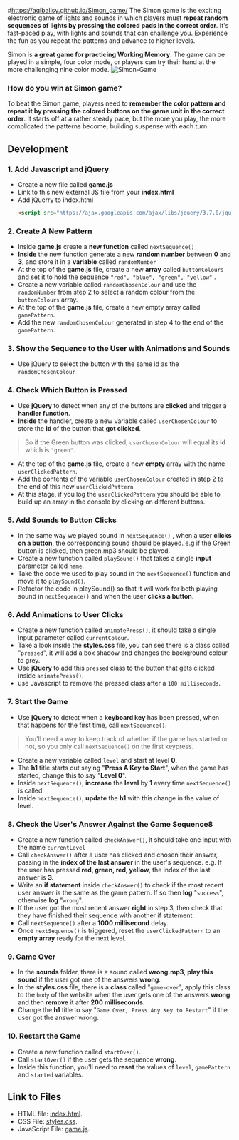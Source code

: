 #https://aqibalisy.github.io/Simon_game/
The Simon game is the exciting electronic game of lights and sounds in which players must  **repeat random sequences of lights by pressing the colored pads in the correct order**. It's fast-paced play, with lights and sounds that can challenge you. Experience the fun as you repeat the patterns and advance to higher levels. 

Simon is **a great game for practicing Working Memory**. The game can be played in a simple, four color mode, or players can try their hand at the more challenging nine color mode.
![Simon-Game](/simon-game.jpg)

### How do you win at Simon game?

To beat the Simon game, players need to  **remember the color pattern and repeat it by pressing the colored buttons on the game unit in the correct order**. It starts off at a rather steady pace, but the more you play, the more complicated the patterns become, building suspense with each turn.

## Development 
### 1.  Add Javascript and jQuery
 - Create a new file called  **game.js**
 - Link to this new external JS file from your **index.html**
 - Add jQuerry to index.html
	 ```html
	 <script src="https://ajax.googleapis.com/ajax/libs/jquery/3.7.0/jquery.min.js"></script>
	 ```
### 2. Create A New Pattern
- Inside **game.js** create a **new function** called `nextSequence()`
- **Inside** the new function generate a new **random number** between **0** and **3**, and store it in a **variable** called `randomNumber`
-  At the top of the  **game.js** file, create a new  **array**  called  `buttonColours`  and set it to hold the sequence  `"red", "blue", "green", "yellow"`  .
-  Create a new variable called  `randomChosenColour`  and use the  `randomNumber`  from step 2 to select a random colour from the  `buttonColours`  array.
-  At the top of the  **game.js** file, create a new empty array called  `gamePattern`.
-  Add the new  `randomChosenColour`  generated in step 4 to the end of the  `gamePattern`.
### 3. Show the Sequence to the User with Animations and Sounds
- Use jQuery to select the button with the same id as the `randomChosenColour`
### 4. Check Which Button is Pressed
- Use  **jQuery**  to detect when any of the buttons are  **clicked**  and trigger a  **handler function**.
-  **Inside**  the handler, create a new variable called  `userChosenColour`  to store the  **id**  of the button that  **got clicked**.

>  So if the Green button was clicked,  `userChosenColour`  will equal its  **id**  which is  `"green"`.
- At the top of the  **game.js**  file, create a new  **empty**  array with the name  `userClickedPattern`.
- Add the contents of the variable  `userChosenColour`  created in step 2 to the end of this new  `userClickedPattern`
- At this stage, if you log the  `userClickedPattern`  you should be able to build up an array in the console by clicking on different buttons.

### 5. Add Sounds to Button Clicks
- In the same way we played sound in  `nextSequence()`  , when a user  **clicks on a button**, the corresponding sound should be played. e.g if the Green button is clicked, then green.mp3 should be played.
-  Create a new function called  `playSound()`  that takes a single  **input**  parameter called  `name`.
-  Take the code we used to play sound in the  `nextSequence()`  function and move it to  `playSound()`.
-  Refactor the code in playSound() so that it will work for both playing sound in  `nextSequence()`  and when the user  **clicks a button**.

### 6. Add Animations to User Clicks
- Create a new function called  `animatePress()`, it should take a single input parameter called  `currentColour`.
-  Take a look inside the  **styles.css**  file, you can see there is a class called "`pressed`", it will add a box shadow and changes the background colour to grey.
-  Use  **jQuery**  to add this  `pressed`  class to the button that gets clicked inside  `animatePress()`.
- use Javascript to remove the pressed class after a `100 milliseconds`.

### 7. Start the Game
- Use  **jQuery**  to detect when a  **keyboard key**  has been pressed, when that happens for the first time, call  `nextSequence()`.

> You'll need a way to keep track of whether if the game has started or not, so you only call  `nextSequence()`  on the first keypress.

- Create a new variable called  `level`  and start at level  **0**.
- The  **h1**  title starts out saying "**Press A Key to Start**", when the game has started, change this to say "**Level 0**".
- Inside  `nextSequence()`,  **increase**  the  **level**  by  **1**  every time  `nextSequence()`  is called.
- Inside  `nextSequence()`,  **update**  the  **h1**  with this change in the value of level.  

### 8. Check the User's Answer Against the Game Sequence8
- Create a new function called  `checkAnswer()`, it should take one input with the name  `currentLevel`
-  Call  `checkAnswer()` after a user has clicked and chosen their answer, passing in the  **index of the last answer**  in the user's sequence.
e.g. If the user has pressed  **red, green, red, yellow,**  the index of the last answer is  **3.**
- Write an  **if statement**  inside  `checkAnswer()`  to check if the most recent user answer is the same as the game pattern. If so then  **log**  "`success`", otherwise  **log**  "`wrong`".
- If the user got the most recent answer  **right** in step 3, then check that they have finished their sequence with another if statement.
- Call  `nextSequence()`  after a  **1000 millisecond**  delay.
- Once  `nextSequence()`  is triggered, reset the  `userClickedPattern`  to an  **empty array** ready for the next level.
### 9. Game Over
- In the  **sounds**  folder, there is a sound called  **wrong.mp3**,  **play this sound**  if the user got one of the answers  **wrong**.
- In the  **styles.css**  file, there is a  **class**  called "`game-over`", apply this class to the  `body`  of the website when the user gets one of the answers  **wrong**  and then  **remove**  it after  **200 milliseconds**.
- Change the **h1** title to say "`Game Over, Press Any Key to Restart`" if the user got the answer wrong.  
### 10. Restart the Game
- Create a new function called  `startOver()`.
- Call  `startOver()`  if the user gets the sequence  **wrong**.
- Inside this function, you'll need to  **reset**  the values of  `level`,  `gamePattern`  and  `started`  variables.

## Link to Files
- HTML file: [index.html](https://github.com/roshanwaa/SIMON_GAME/blob/main/index.html).
- CSS File: [styles.css](https://github.com/roshanwaa/SIMON_GAME/blob/main/styles.css).
- JavaScript File: [game.js](https://github.com/roshanwaa/SIMON_GAME/blob/main/game.js).
